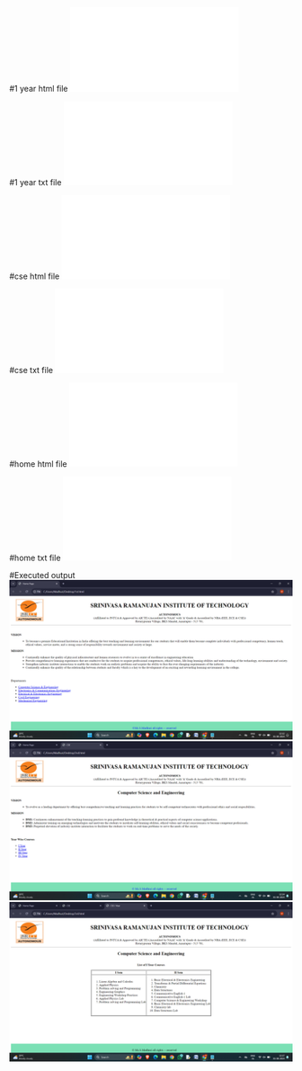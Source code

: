 #1 year html file
![1year file](1year.html)

#1 year txt file
![code](1year.txt)

#cse html file
![cse file](cse.html)

#cse txt file
![code](cse.txt)

#home html file
![home file](homepage.html)

#home txt file
![code](home.txt)

#Executed output
![executed](homepage_543.png)
![executed](csepage_543.png)
![executed](yearpage_543.png)

